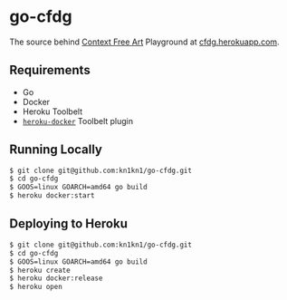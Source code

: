 # go-cfdg

The source behind [Context Free Art](http://www.contextfreeart.org/) Playground at [cfdg.herokuapp.com](https://cfdg.herokuapp.com/).

## Requirements
- Go
- Docker
- Heroku Toolbelt
- [`heroku-docker`](https://devcenter.heroku.com/articles/introduction-local-development-with-docker) Toolbelt plugin

## Running Locally
```sh
$ git clone git@github.com:kn1kn1/go-cfdg.git
$ cd go-cfdg
$ GOOS=linux GOARCH=amd64 go build
$ heroku docker:start
```

## Deploying to Heroku
```sh
$ git clone git@github.com:kn1kn1/go-cfdg.git
$ cd go-cfdg
$ GOOS=linux GOARCH=amd64 go build
$ heroku create
$ heroku docker:release
$ heroku open
```
